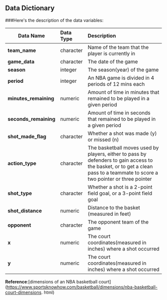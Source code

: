 
## Data Dictionary

###Here's the description of the data variables:

Data Name|Data Type|Description
-----|:---------|:----------------------------------------------
**team_name**|character|Name of the team that the player is currently in
**game_data**|character|The date of the game
**season**|integer|The season(year) of the game
**period**|integer|An NBA game is divided in 4 periods of 12 mins each
**minutes_remaining**|numeric|Amount of time in minutes that remained to be played in a given period
**seconds_remaining**|numeric|Amount of time in seconds that remained to be played in a given period
**shot_made_flag**|character|Whether a shot was made (y) or missed (n)
**action_type**|character|The basketball moves used by players, either to pass by defenders to gain access to the basket, or to get a clean pass to a teammate to score a two pointer or three pointer
**shot_type**|character|Whether a shot is a 2-point field goal, or a 3-point field goal
**shot_distance**|numeric|Distance to the basket (measured in feet)
**opponent**|character|The opponent team of the game
**x**|numeric|The court coordinates(measured in inches) where a shot occurred
**y**|numeric|The court coordinates(measured in inches) where a shot occurred
**Reference**:[dimensions of an NBA basketball court](https://www.sportsknowhow.com/basketball/dimensions/nba-basketball-court-dimensions. html) 
